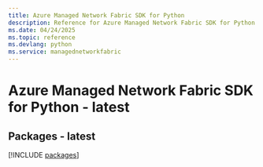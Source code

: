 ```yaml
---
title: Azure Managed Network Fabric SDK for Python
description: Reference for Azure Managed Network Fabric SDK for Python
ms.date: 04/24/2025
ms.topic: reference
ms.devlang: python
ms.service: managednetworkfabric
---
```

# Azure Managed Network Fabric SDK for Python - latest
## Packages - latest
[!INCLUDE [packages](managed-network-fabric-index.md)]